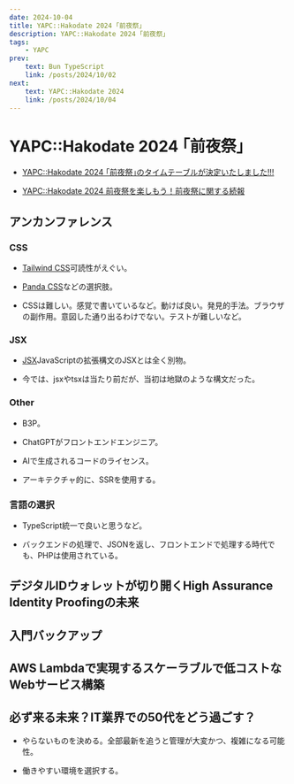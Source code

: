 ```yaml
---
date: 2024-10-04
title: YAPC::Hakodate 2024 ｢前夜祭｣
description: YAPC::Hakodate 2024 ｢前夜祭｣
tags: 
    - YAPC
prev:
    text: Bun TypeScript
    link: /posts/2024/10/02
next:
    text: YAPC::Hakodate 2024
    link: /posts/2024/10/04
---
```


# YAPC::Hakodate 2024 ｢前夜祭｣

* [YAPC::Hakodate 2024 ｢前夜祭｣のタイムテーブルが決定いたしました!!!](https://blog.yapcjapan.org/entry/2024/09/04/120000)

* [YAPC::Hakodate 2024 前夜祭を楽しもう！前夜祭に関する続報](https://blog.yapcjapan.org/entry/2024/10/02/190000)

## アンカンファレンス

### CSS
* [Tailwind CSS](https://tailwindcss.com/)可読性がえぐい。

* [Panda CSS](https://panda-css.com/)などの選択肢。

* CSSは難しい。感覚で書いているなど。動けば良い。発見的手法。ブラウザの副作用。意図した通り出るわけでない。テストが難しいなど。

### JSX

* [JSX](https://ja.wikipedia.org/wiki/JSX)JavaScriptの拡張構文のJSXとは全く別物。

* 今では、jsxやtsxは当たり前だが、当初は地獄のような構文だった。

### Other

* B3P。

* ChatGPTがフロントエンドエンジニア。

* AIで生成されるコードのライセンス。

* アーキテクチャ的に、SSRを使用する。

### 言語の選択

* TypeScript統一で良いと思うなど。

* バックエンドの処理で、JSONを返し、フロントエンドで処理する時代でも、PHPは使用されている。

## デジタルIDウォレットが切り開くHigh Assurance Identity Proofingの未来

<X tweetId="1842138148178157681" />

## 入門バックアップ

<X tweetId="1842133164686536915" />

## AWS Lambdaで実現するスケーラブルで低コストなWebサービス構築

<X tweetId="1842137461390209126" />

## 必ず来る未来？IT業界での50代をどう過ごす？

* やらないものを決める。全部最新を追うと管理が大変かつ、複雑になる可能性。

* 働きやすい環境を選択する。